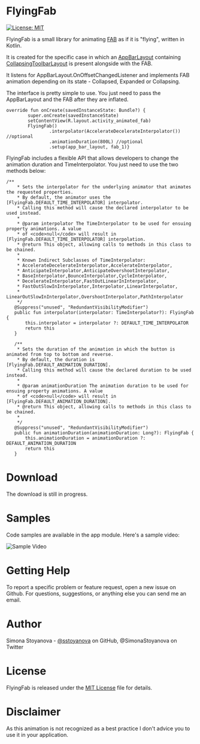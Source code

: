 FlyingFab
==============

[![License: MIT](https://img.shields.io/badge/License-MIT-yellow.svg)](https://opensource.org/licenses/MIT)

FlyingFab is a small library for animating [FAB](https://developer.android.com/reference/android/support/design/widget/FloatingActionButton.html) as if it is "flying", written in Kotlin.

It is created for the specific case in which an [AppBarLayout](https://developer.android.com/reference/android/support/design/widget/AppBarLayout.html) containing [CollapsingToolbarLayout](https://developer.android.com/reference/android/support/design/widget/CollapsingToolbarLayout.html) is present alongside with the FAB. 


It listens for AppBarLayout.OnOffsetChangedListener and implements FAB animation depending on its state - Collapsed, Expanded or Collapsing.

The interface is pretty simple to use. You just need to pass the AppBarLayout and the FAB after they are inflated.

```
override fun onCreate(savedInstanceState: Bundle?) {
        super.onCreate(savedInstanceState)
        setContentView(R.layout.activity_animated_fab)
        FlyingFab()
                .interpolator(AccelerateDecelerateInterpolator()) //optional
                .animationDuration(800L) //optional
                .setup(app_bar_layout, fab_1)}
```

FlyingFab includes a flexible API that allows developers to change the animation duration and TimeInterpolator. You just need to use the two methods below:

 ```
/**
     * Sets the interpolator for the underlying animator that animates the requested properties.
     * By default, the animator uses the [FlyingFab.DEFAULT_TIME_INTERPOLATOR] interpolator.
     * Calling this method will cause the declared interpolator to be used instead.
     *
     * @param interpolator The TimeInterpolator to be used for ensuing property animations. A value
     * of <code>null</code> will result in [FlyingFab.DEFAULT_TIME_INTERPOLATOR] interpolation.
     * @return This object, allowing calls to methods in this class to be chained.
     *
     * Known Indirect Subclasses of TimeInterpolator:
     * AccelerateDecelerateInterpolator,AccelerateInterpolator,
     * AnticipateInterpolator,AnticipateOvershootInterpolator,
     * BaseInterpolator,BounceInterpolator,CycleInterpolator,
     * DecelerateInterpolator,FastOutLinearInInterpolator,
     * FastOutSlowInInterpolator,Interpolator,LinearInterpolator,
     * LinearOutSlowInInterpolator,OvershootInterpolator,PathInterpolator
     */
    @Suppress("unused", "RedundantVisibilityModifier")
    public fun interpolator(interpolator: TimeInterpolator?): FlyingFab {
        this.interpolator = interpolator ?: DEFAULT_TIME_INTERPOLATOR
        return this
    }

    /**
     * Sets the duration of the animation in which the button is animated from top to bottom and reverse.
     * By default, the duration is [FlyingFab.DEFAULT_ANIMATION_DURATION].
     * Calling this method will cause the declared duration to be used instead.
     *
     * @param animationDuration The animation duration to be used for ensuing property animations. A value
     * of <code>null</code> will result in [FlyingFab.DEFAULT_ANIMATION_DURATION].
     * @return This object, allowing calls to methods in this class to be chained.
     *
     */
    @Suppress("unused", "RedundantVisibilityModifier")
    public fun animationDuration(animationDuration: Long?): FlyingFab {
        this.animationDuration = animationDuration ?: DEFAULT_ANIMATION_DURATION
        return this
    }
```


Download
===========
The download is still in progress.

Samples
========
Code samples are available in the app module.
Here's a sample video:

![Sample Video](https://github.com/sstoyanova/flying-fab/blob/master/FlyingFabExample.gif)


Getting Help
========
To report a specific problem or feature request, open a new issue on Github. For questions, suggestions, or anything else you can send me an email.

Author
========
Simona Stoyanova - [@sstoyanova](https://github.com/sstoyanova) on GitHub, @SimonaStoyanova on Twitter

License
========
FlyingFab is released under the [MIT License](https://gitlab.com/SimonaStoyanova/flying-fab/blob/master/LICENSE) file for details.

Disclaimer
========
As this animation is not recognized as a best practice I don't advice you to use it in your application.
